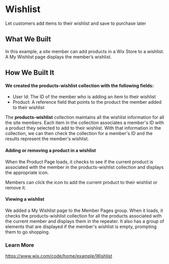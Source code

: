 # Wishlist
Let customers add items to their wishlist and save to purchase later

## What We Built
In this example, a site member can add products in a Wix Store to a wishlist. A My Wishlist page displays the member’s wishlist.

## How We Built It

#### We created the products-wishlist​ collection with the following fields:
* User Id: The ID of the member who is adding an item to their wishlist
* Product: A reference field that points to the product the member added to their wishlist

The **products-wishlist** collection maintains all the wishlist information for all the site members. Each item in the collection associates a member's ID with a product they selected to add to their wishlist. With that information in the collection, we can then check the collection for a member's ID and the results represent the member's wishlist.

#### Adding or removing a product in a wishlist
When the Product Page loads, it checks to see if the current product is associated with the member in the products-wishlist collection and displays the appropriate icon.

Members can click the icon to add the current product to their wishlist or remove it.

#### Viewing a wishlist
We added a My Wishlist page to the Member Pages group. When it loads, it checks the products-wishlist collection for all the products associated with the current member and displays them in the repeater. It also has a group of elements that are displayed if the member's wishlist is empty, prompting them to go shopping.

### Learn More
https://www.wix.com/code/home/example/Wishlist
